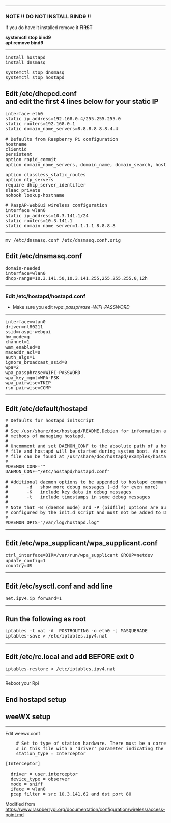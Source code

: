 ***
### NOTE !! DO NOT INSTALL BIND9 !!
If you do have it installed remove it **FIRST**

**systemctl stop bind9<br>
  apt remove bind9**
***
<pre>install hostapd
install dnsmasq

systemctl stop dnsmasq
systemctl stop hostapd</pre>

Edit /etc/dhcpcd.conf<br>
and edit the first 4 lines below for your static IP
-------------------------------------------
<pre>
interface eth0
static ip_address=192.168.0.4/255.255.255.0
static routers=192.168.0.1
static domain_name_servers=8.8.8.8 8.8.4.4

# Defaults from Raspberry Pi configuration
hostname
clientid
persistent
option rapid_commit
option domain_name_servers, domain_name, domain_search, host_name<br>
option classless_static_routes
option ntp_servers
require dhcp_server_identifier
slaac private
nohook lookup-hostname

# RaspAP-WebGui wireless configuration
interface wlan0
static ip_address=10.3.141.1/24
static routers=10.3.141.1
static domain_name_server=1.1.1.1 8.8.8.8
</pre>
-------------------------------------------

<pre>mv /etc/dnsmasq.conf /etc/dnsmasq.conf.orig</pre>

Edit /etc/dnsmasq.conf
-------------------------------------------
<pre>domain-needed
interface=wlan0
dhcp-range=10.3.141.50,10.3.141.255,255.255.255.0,12h</pre>
-------------------------------------------

### Edit /etc/hostapd/hostapd.conf<br>
* Make sure you edit _wpa_passphrase=WIFI-PASSWORD_
-------------------------------------------
<pre>interface=wlan0
driver=nl80211
ssid=raspi-webgui
hw_mode=g
channel=1
wmm_enabled=0
macaddr_acl=0
auth_algs=1
ignore_broadcast_ssid=0
wpa=2
wpa_passphrase=WIFI-PASSWORD
wpa_key_mgmt=WPA-PSK
wpa_pairwise=TKIP
rsn_pairwise=CCMP</pre>
--------------------------------------------

Edit /etc/default/hostapd
--------------------------------------------
<pre>
# Defaults for hostapd initscript
#
# See /usr/share/doc/hostapd/README.Debian for information about alternative
# methods of managing hostapd.
#
# Uncomment and set DAEMON_CONF to the absolute path of a hostapd configuration
# file and hostapd will be started during system boot. An example configuration
# file can be found at /usr/share/doc/hostapd/examples/hostapd.conf.gz
#
#DAEMON_CONF=""
DAEMON_CONF="/etc/hostapd/hostapd.conf"

# Additional daemon options to be appended to hostapd command:
#       -d   show more debug messages (-dd for even more)
#       -K   include key data in debug messages
#       -t   include timestamps in some debug messages
#
# Note that -B (daemon mode) and -P (pidfile) options are automatically
# configured by the init.d script and must not be added to DAEMON_OPTS.
#
#DAEMON_OPTS="/var/log/hostapd.log"
</pre>
--------------------------------------------

Edit /etc/wpa_supplicant/wpa_supplicant.conf
--------------------------------------------
<pre>ctrl_interface=DIR=/var/run/wpa_supplicant GROUP=netdev
update_config=1
country=US</pre>
--------------------------------------------

Edit /etc/sysctl.conf and add line
--------------------------------------------
<pre>net.ipv4.ip_forward=1</pre>
--------------------------------------------

Run the following as root
--------------------------------------------
<pre>iptables -t nat -A  POSTROUTING -o eth0 -j MASQUERADE
iptables-save > /etc/iptables.ipv4.nat</pre>
--------------------------------------------

Edit /etc/rc.local and add BEFORE exit 0
--------------------------------------------
<pre>iptables-restore < /etc/iptables.ipv4.nat</pre>
--------------------------------------------

Reboot your Rpi

End hostapd setup
--------------------------------------------

## weeWX setup
--------------------------------------------
Edit weewx.conf
<pre>
    # Set to type of station hardware. There must be a corresponding stanza
    # in this file with a 'driver' parameter indicating the driver to be used.
    station_type = Interceptor

[Interceptor]

  driver = user.interceptor
  device_type = observer
  mode = sniff
  iface = wlan0
  pcap_filter = src 10.3.141.62 and dst port 80</pre>

Modified from https://www.raspberrypi.org/documentation/configuration/wireless/access-point.md
